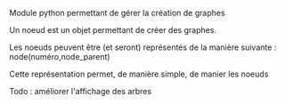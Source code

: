 Module python permettant de gérer la création de graphes

Un noeud est un objet permettant de créer des graphes.

Les noeuds peuvent être (et seront) représentés de la manière suivante : node(numéro,node_parent)

Cette représentation permet, de manière simple, de manier les noeuds

Todo : améliorer l'affichage des arbres